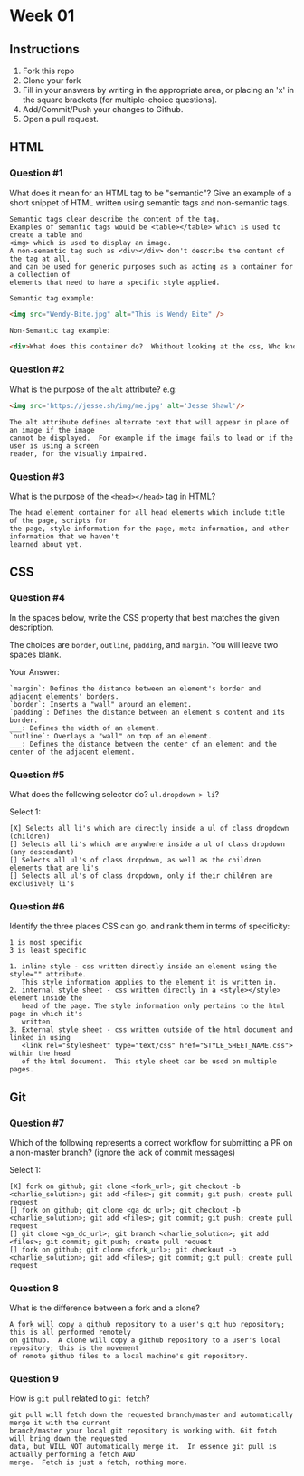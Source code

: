 # Week 01

## Instructions

1. Fork this repo
2. Clone your fork
3. Fill in your answers by writing in the appropriate area, or placing an 'x' in
the square brackets (for multiple-choice questions).
4. Add/Commit/Push your changes to Github.
5. Open a pull request.

## HTML

### Question #1

What does it mean for an HTML tag to be "semantic"? Give an example of a short snippet of HTML written using semantic tags and non-semantic tags.

```text
Semantic tags clear describe the content of the tag.
Examples of semantic tags would be <table></table> which is used to create a table and 
<img> which is used to display an image.
A non-semantic tag such as <div></div> don't describe the content of the tag at all, 
and can be used for generic purposes such as acting as a container for a collection of
elements that need to have a specific style applied.
```
```text
Semantic tag example:
```
```html
<img src="Wendy-Bite.jpg" alt="This is Wendy Bite" />
```
```text
Non-Semantic tag example:
````
```html
<div>What does this container do?  Whithout looking at the css, Who knows!?</div>
````


### Question #2

What is the purpose of the `alt` attribute? e.g:

```html
<img src='https://jesse.sh/img/me.jpg' alt='Jesse Shawl'/>
```

```text
The alt attribute defines alternate text that will appear in place of an image if the image
cannot be displayed.  For example if the image fails to load or if the user is using a screen
reader, for the visually impaired.
```

### Question #3

What is the purpose of the `<head></head>` tag in HTML?

```text
The head element container for all head elements which include title of the page, scripts for
the page, style information for the page, meta information, and other information that we haven't
learned about yet.
```

## CSS

### Question #4

In the spaces below, write the CSS property that best matches the given description.

The choices are `border`, `outline`, `padding`, and `margin`. You will leave two spaces blank.

Your Answer:

```text
`margin`: Defines the distance between an element's border and adjacent elements' borders.
`border`: Inserts a "wall" around an element.
`padding`: Defines the distance between an element's content and its border.
___: Defines the width of an element.
`outline`: Overlays a "wall" on top of an element.
___: Defines the distance between the center of an element and the center of the adjacent element.
```

### Question #5

What does the following selector do?  `ul.dropdown > li`?

Select 1:
```
[X] Selects all li's which are directly inside a ul of class dropdown (children)
[] Selects all li's which are anywhere inside a ul of class dropdown (any descendant)
[] Selects all ul's of class dropdown, as well as the children elements that are li's
[] Selects all ul's of class dropdown, only if their children are exclusively li's
```

### Question #6

Identify the three places CSS can go, and rank them in terms of specificity:

```text
1 is most specific
3 is least specific

1. inline style - css written directly inside an element using the style="" attribute.
   This style information applies to the element it is written in.
2. internal style sheet - css written directly in a <style></style> element inside the
   head of the page. The style information only pertains to the html page in which it's 
   written.
3. External style sheet - css written outside of the html document and linked in using
   <link rel="stylesheet" type="text/css" href="STYLE_SHEET_NAME.css"> within the head
   of the html document.  This style sheet can be used on multiple pages.
```

## Git

### Question #7

Which of the following represents a correct workflow for submitting a PR on a non-master branch?
(ignore the lack of commit messages)

Select 1:
```
[X] fork on github; git clone <fork_url>; git checkout -b <charlie_solution>; git add <files>; git commit; git push; create pull request
[] fork on github; git clone <ga_dc_url>; git checkout -b <charlie_solution>; git add <files>; git commit; git push; create pull request
[] git clone <ga_dc_url>; git branch <charlie_solution>; git add <files>; git commit; git push; create pull request
[] fork on github; git clone <fork_url>; git checkout -b <charlie_solution>; git add <files>; git commit; git pull; create pull request
```

### Question 8

What is the difference between a fork and a clone?

```text
A fork will copy a github repository to a user's git hub repository; this is all performed remotely
on github.  A clone will copy a github repository to a user's local repository; this is the movement
of remote github files to a local machine's git repository.
```

### Question 9

How is `git pull` related to `git fetch`?

```text
git pull will fetch down the requested branch/master and automatically merge it with the current 
branch/master your local git repository is working with. Git fetch will bring down the requested
data, but WILL NOT automatically merge it.  In essence git pull is actually performing a fetch AND
merge.  Fetch is just a fetch, nothing more.
```
